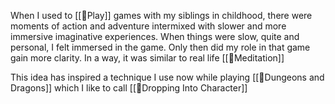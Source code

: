 When I used to [[🌱Play]] games with my siblings in childhood, there were moments of action and adventure intermixed with slower and more immersive imaginative experiences. When things were slow, quite and personal, I felt immersed in the game. Only then did my role in that game gain more clarity. In a way, it was similar to real life [[🌰Meditation]]

This idea has inspired a technique I use now while playing [[🌳Dungeons and Dragons]] which I like to call [[🌱Dropping Into Character]] 